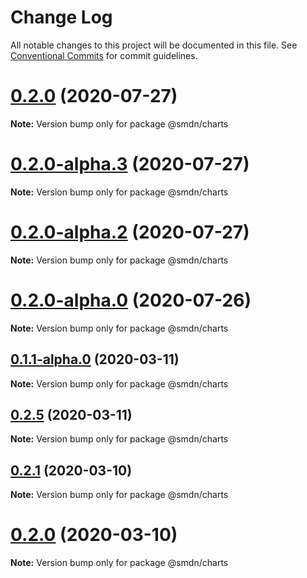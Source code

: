 # Change Log

All notable changes to this project will be documented in this file.
See [Conventional Commits](https://conventionalcommits.org) for commit guidelines.

# [0.2.0](https://github.com/samsoedien/smdn-design-system/tree/master/packages/charts/compare/v0.2.0-alpha.5...v0.2.0) (2020-07-27)

**Note:** Version bump only for package @smdn/charts






# [0.2.0-alpha.3](https://github.com/samsoedien/smdn-design-system/tree/master/packages/charts/compare/v0.2.0-alpha.2...v0.2.0-alpha.3) (2020-07-27)

**Note:** Version bump only for package @smdn/charts





# [0.2.0-alpha.2](https://github.com/samsoedien/smdn-design-system/tree/master/packages/charts/compare/v0.2.0-alpha.1...v0.2.0-alpha.2) (2020-07-27)

**Note:** Version bump only for package @smdn/charts





# [0.2.0-alpha.0](https://github.com/samsoedien/smdn-design-system/tree/master/packages/charts/compare/v0.1.1-alpha.0...v0.2.0-alpha.0) (2020-07-26)

**Note:** Version bump only for package @smdn/charts






## [0.1.1-alpha.0](https://github.com/samsoedien/smdn-design-system/tree/master/packages/charts/compare/v0.2.5...v0.1.1-alpha.0) (2020-03-11)

**Note:** Version bump only for package @smdn/charts





## [0.2.5](https://github.com/samsoedien/smdn-design-system/tree/master/packages/charts/compare/v0.2.4...v0.2.5) (2020-03-11)

**Note:** Version bump only for package @smdn/charts





## [0.2.1](https://github.com/samsoedien/smdn-design-system/tree/master/packages/charts/compare/v0.2.0...v0.2.1) (2020-03-10)

**Note:** Version bump only for package @smdn/charts





# [0.2.0](https://github.com/samsoedien/smdn-design-system/tree/master/packages/charts/compare/v1.1.0...v0.2.0) (2020-03-10)

**Note:** Version bump only for package @smdn/charts
